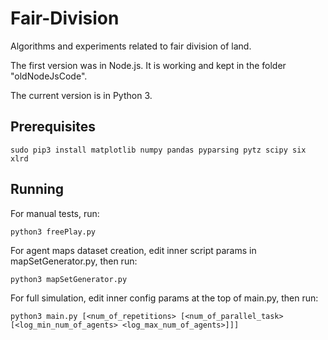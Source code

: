 Fair-Division
=============

Algorithms and experiments related to fair division of land.

The first version was in Node.js. It is working and kept in the folder "oldNodeJsCode".

The current version is in Python 3. 


Prerequisites
-------------

    sudo pip3 install matplotlib numpy pandas pyparsing pytz scipy six xlrd


Running
-------

For manual tests, run:

    python3 freePlay.py

For agent maps dataset creation, edit inner script params in mapSetGenerator.py, then run:

    python3 mapSetGenerator.py
    
For full simulation, edit inner config params at the top of main.py, then run: 

    python3 main.py [<num_of_repetitions> [<num_of_parallel_task> [<log_min_num_of_agents> <log_max_num_of_agents>]]]